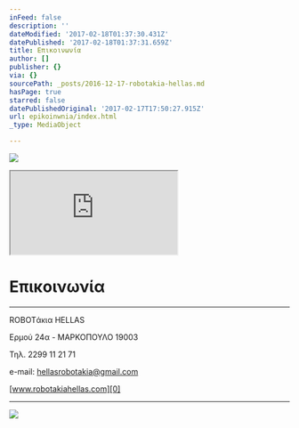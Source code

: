 ```yaml
---
inFeed: false
description: ''
dateModified: '2017-02-18T01:37:30.431Z'
datePublished: '2017-02-18T01:37:31.659Z'
title: Επικοινωνία
author: []
publisher: {}
via: {}
sourcePath: _posts/2016-12-17-robotakia-hellas.md
hasPage: true
starred: false
datePublishedOriginal: '2017-02-17T17:50:27.915Z'
url: epikoinwnia/index.html
_type: MediaObject

---
```

![](https://the-grid-user-content.s3-us-west-2.amazonaws.com/f140ad8c-1dfb-4e2d-825a-8fee7d8aab10.gif)

<iframe src="https://the-grid.github.io/ed-location/?latitude=37.88410079231863&amp;longitude=23.93101215362549&amp;zoom=17" style=""></iframe>

# Επικοινωνία

---

ROBOTάκια HELLAS

Ερμού 24α - ΜΑΡΚΟΠΟΥΛΟ 19003

Τηλ. 2299 11 21 71

e-mail: hellasrobotakia@gmail.com

[www.robotakiahellas.com][0]

---

![](https://the-grid-user-content.s3-us-west-2.amazonaws.com/4a4c835c-2421-49e3-a4f3-fde5432e0686.gif)

[0]: http://www.robotakiahellas.com/